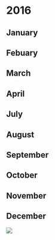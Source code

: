 # 2016

## January

## Febuary

## March

## April

## July

## August

## September

## October

## November

## December

![](images/)